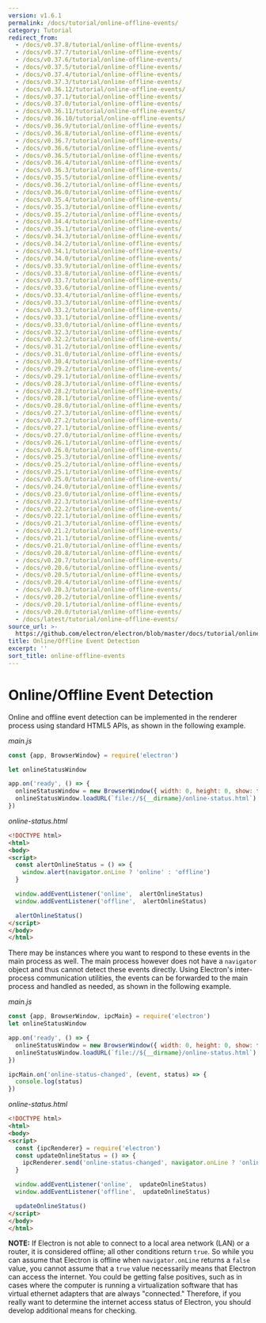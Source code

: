 ```yaml
---
version: v1.6.1
permalink: /docs/tutorial/online-offline-events/
category: Tutorial
redirect_from:
  - /docs/v0.37.8/tutorial/online-offline-events/
  - /docs/v0.37.7/tutorial/online-offline-events/
  - /docs/v0.37.6/tutorial/online-offline-events/
  - /docs/v0.37.5/tutorial/online-offline-events/
  - /docs/v0.37.4/tutorial/online-offline-events/
  - /docs/v0.37.3/tutorial/online-offline-events/
  - /docs/v0.36.12/tutorial/online-offline-events/
  - /docs/v0.37.1/tutorial/online-offline-events/
  - /docs/v0.37.0/tutorial/online-offline-events/
  - /docs/v0.36.11/tutorial/online-offline-events/
  - /docs/v0.36.10/tutorial/online-offline-events/
  - /docs/v0.36.9/tutorial/online-offline-events/
  - /docs/v0.36.8/tutorial/online-offline-events/
  - /docs/v0.36.7/tutorial/online-offline-events/
  - /docs/v0.36.6/tutorial/online-offline-events/
  - /docs/v0.36.5/tutorial/online-offline-events/
  - /docs/v0.36.4/tutorial/online-offline-events/
  - /docs/v0.36.3/tutorial/online-offline-events/
  - /docs/v0.35.5/tutorial/online-offline-events/
  - /docs/v0.36.2/tutorial/online-offline-events/
  - /docs/v0.36.0/tutorial/online-offline-events/
  - /docs/v0.35.4/tutorial/online-offline-events/
  - /docs/v0.35.3/tutorial/online-offline-events/
  - /docs/v0.35.2/tutorial/online-offline-events/
  - /docs/v0.34.4/tutorial/online-offline-events/
  - /docs/v0.35.1/tutorial/online-offline-events/
  - /docs/v0.34.3/tutorial/online-offline-events/
  - /docs/v0.34.2/tutorial/online-offline-events/
  - /docs/v0.34.1/tutorial/online-offline-events/
  - /docs/v0.34.0/tutorial/online-offline-events/
  - /docs/v0.33.9/tutorial/online-offline-events/
  - /docs/v0.33.8/tutorial/online-offline-events/
  - /docs/v0.33.7/tutorial/online-offline-events/
  - /docs/v0.33.6/tutorial/online-offline-events/
  - /docs/v0.33.4/tutorial/online-offline-events/
  - /docs/v0.33.3/tutorial/online-offline-events/
  - /docs/v0.33.2/tutorial/online-offline-events/
  - /docs/v0.33.1/tutorial/online-offline-events/
  - /docs/v0.33.0/tutorial/online-offline-events/
  - /docs/v0.32.3/tutorial/online-offline-events/
  - /docs/v0.32.2/tutorial/online-offline-events/
  - /docs/v0.31.2/tutorial/online-offline-events/
  - /docs/v0.31.0/tutorial/online-offline-events/
  - /docs/v0.30.4/tutorial/online-offline-events/
  - /docs/v0.29.2/tutorial/online-offline-events/
  - /docs/v0.29.1/tutorial/online-offline-events/
  - /docs/v0.28.3/tutorial/online-offline-events/
  - /docs/v0.28.2/tutorial/online-offline-events/
  - /docs/v0.28.1/tutorial/online-offline-events/
  - /docs/v0.28.0/tutorial/online-offline-events/
  - /docs/v0.27.3/tutorial/online-offline-events/
  - /docs/v0.27.2/tutorial/online-offline-events/
  - /docs/v0.27.1/tutorial/online-offline-events/
  - /docs/v0.27.0/tutorial/online-offline-events/
  - /docs/v0.26.1/tutorial/online-offline-events/
  - /docs/v0.26.0/tutorial/online-offline-events/
  - /docs/v0.25.3/tutorial/online-offline-events/
  - /docs/v0.25.2/tutorial/online-offline-events/
  - /docs/v0.25.1/tutorial/online-offline-events/
  - /docs/v0.25.0/tutorial/online-offline-events/
  - /docs/v0.24.0/tutorial/online-offline-events/
  - /docs/v0.23.0/tutorial/online-offline-events/
  - /docs/v0.22.3/tutorial/online-offline-events/
  - /docs/v0.22.2/tutorial/online-offline-events/
  - /docs/v0.22.1/tutorial/online-offline-events/
  - /docs/v0.21.3/tutorial/online-offline-events/
  - /docs/v0.21.2/tutorial/online-offline-events/
  - /docs/v0.21.1/tutorial/online-offline-events/
  - /docs/v0.21.0/tutorial/online-offline-events/
  - /docs/v0.20.8/tutorial/online-offline-events/
  - /docs/v0.20.7/tutorial/online-offline-events/
  - /docs/v0.20.6/tutorial/online-offline-events/
  - /docs/v0.20.5/tutorial/online-offline-events/
  - /docs/v0.20.4/tutorial/online-offline-events/
  - /docs/v0.20.3/tutorial/online-offline-events/
  - /docs/v0.20.2/tutorial/online-offline-events/
  - /docs/v0.20.1/tutorial/online-offline-events/
  - /docs/v0.20.0/tutorial/online-offline-events/
  - /docs/latest/tutorial/online-offline-events/
source_url: >-
  https://github.com/electron/electron/blob/master/docs/tutorial/online-offline-events.md
title: Online/Offline Event Detection
excerpt: ''
sort_title: online-offline-events
---
```

# Online/Offline Event Detection

Online and offline event detection can be implemented in the renderer process using standard HTML5 APIs, as shown in the following example.

_main.js_

```javascript
const {app, BrowserWindow} = require('electron')

let onlineStatusWindow

app.on('ready', () => {
  onlineStatusWindow = new BrowserWindow({ width: 0, height: 0, show: false })
  onlineStatusWindow.loadURL(`file://${__dirname}/online-status.html`)
})
```

_online-status.html_

```html
<!DOCTYPE html>
<html>
<body>
<script>
  const alertOnlineStatus = () => {
    window.alert(navigator.onLine ? 'online' : 'offline')
  }

  window.addEventListener('online',  alertOnlineStatus)
  window.addEventListener('offline',  alertOnlineStatus)

  alertOnlineStatus()
</script>
</body>
</html>
```

There may be instances where you want to respond to these events in the main process as well. The main process however does not have a `navigator` object and thus cannot detect these events directly. Using Electron's inter-process communication utilities, the events can be forwarded to the main process and handled as needed, as shown in the following example.

_main.js_

```javascript
const {app, BrowserWindow, ipcMain} = require('electron')
let onlineStatusWindow

app.on('ready', () => {
  onlineStatusWindow = new BrowserWindow({ width: 0, height: 0, show: false })
  onlineStatusWindow.loadURL(`file://${__dirname}/online-status.html`)
})

ipcMain.on('online-status-changed', (event, status) => {
  console.log(status)
})
```

_online-status.html_

```html
<!DOCTYPE html>
<html>
<body>
<script>
  const {ipcRenderer} = require('electron')
  const updateOnlineStatus = () => {
    ipcRenderer.send('online-status-changed', navigator.onLine ? 'online' : 'offline')
  }

  window.addEventListener('online',  updateOnlineStatus)
  window.addEventListener('offline',  updateOnlineStatus)

  updateOnlineStatus()
</script>
</body>
</html>
```

**NOTE:** If Electron is not able to connect to a local area network (LAN) or a router, it is considered offline; all other conditions return `true`. So while you can assume that Electron is offline when `navigator.onLine` returns a `false` value, you cannot assume that a `true` value necessarily means that Electron can access the internet. You could be getting false positives, such as in cases where the computer is running a virtualization software that has virtual ethernet adapters that are always "connected." Therefore, if you really want to determine the internet access status of Electron, you should develop additional means for checking.

